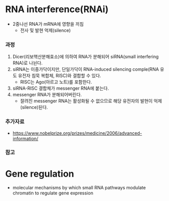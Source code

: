 # RNA interference(RNAi)
- 2중나선 RNA가 mRNA에 영향을 끼침
	- 전사 및 발현 억제(silence)
### 과정
1. Dicer(리보핵산분해효소)에 의하여 RNA가 분해되어 siRNA(small interfering RNA)로 나뉜다.
2. siRNA는 이중가닥이지만, 단일가닥이 RNA-induced silencing comple(RNA 유도 유전자 침묵 복합체, RISC)와 결합할 수 있다.
	- RISC는 Ago(아르고 노트)를 포함한다.
3. siRNA-RISC 결합체가 messenger RNA에 붙는다.
4. messenger RNA가 분해되어버린다.
	 - 잘려진 messenger RNA는 활성화될 수 없으므로 해당 유전자의 발현이 억제(silence)된다.
### 추가자료
- https://www.nobelprize.org/prizes/medicine/2006/advanced-information/
### 참고

# Gene regulation
- molecular mechanisms by which small RNA pathways modulate chromatin to regulate gene expression
